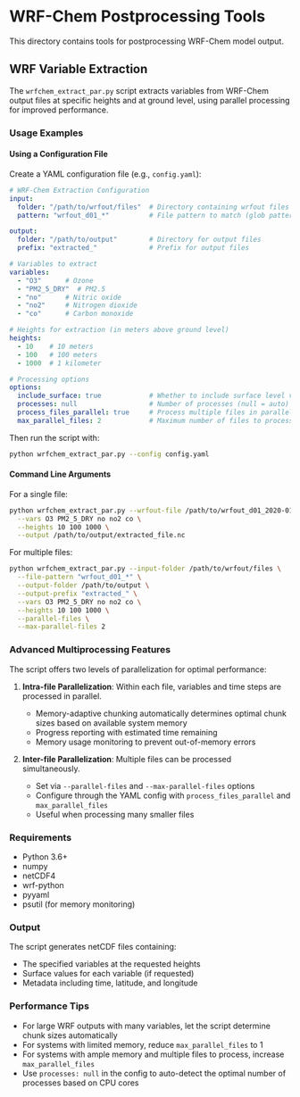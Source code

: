 # WRF-Chem Postprocessing Tools

This directory contains tools for postprocessing WRF-Chem model output.

## WRF Variable Extraction

The `wrfchem_extract_par.py` script extracts variables from WRF-Chem output files at specific heights and at ground level, using parallel processing for improved performance.

### Usage Examples

#### Using a Configuration File

Create a YAML configuration file (e.g., `config.yaml`):

```yaml
# WRF-Chem Extraction Configuration
input:
  folder: "/path/to/wrfout/files"  # Directory containing wrfout files to process
  pattern: "wrfout_d01_*"          # File pattern to match (glob pattern)

output:
  folder: "/path/to/output"        # Directory for output files
  prefix: "extracted_"             # Prefix for output files

# Variables to extract
variables:
  - "O3"      # Ozone 
  - "PM2_5_DRY"  # PM2.5
  - "no"      # Nitric oxide
  - "no2"     # Nitrogen dioxide
  - "co"      # Carbon monoxide

# Heights for extraction (in meters above ground level)
heights:
  - 10    # 10 meters
  - 100   # 100 meters
  - 1000  # 1 kilometer

# Processing options
options:
  include_surface: true            # Whether to include surface level values
  processes: null                  # Number of processes (null = auto)
  process_files_parallel: true     # Process multiple files in parallel
  max_parallel_files: 2            # Maximum number of files to process in parallel
```

Then run the script with:

```bash
python wrfchem_extract_par.py --config config.yaml
```

#### Command Line Arguments

For a single file:

```bash
python wrfchem_extract_par.py --wrfout-file /path/to/wrfout_d01_2020-01-01_00:00:00 \
  --vars O3 PM2_5_DRY no no2 co \
  --heights 10 100 1000 \
  --output /path/to/output/extracted_file.nc
```

For multiple files:

```bash
python wrfchem_extract_par.py --input-folder /path/to/wrfout/files \
  --file-pattern "wrfout_d01_*" \
  --output-folder /path/to/output \
  --output-prefix "extracted_" \
  --vars O3 PM2_5_DRY no no2 co \
  --heights 10 100 1000 \
  --parallel-files \
  --max-parallel-files 2
```

### Advanced Multiprocessing Features

The script offers two levels of parallelization for optimal performance:

1. **Intra-file Parallelization**: Within each file, variables and time steps are processed in parallel.
   - Memory-adaptive chunking automatically determines optimal chunk sizes based on available system memory
   - Progress reporting with estimated time remaining
   - Memory usage monitoring to prevent out-of-memory errors

2. **Inter-file Parallelization**: Multiple files can be processed simultaneously.
   - Set via `--parallel-files` and `--max-parallel-files` options
   - Configure through the YAML config with `process_files_parallel` and `max_parallel_files`
   - Useful when processing many smaller files

### Requirements

- Python 3.6+
- numpy
- netCDF4
- wrf-python
- pyyaml
- psutil (for memory monitoring)

### Output

The script generates netCDF files containing:
- The specified variables at the requested heights
- Surface values for each variable (if requested)
- Metadata including time, latitude, and longitude

### Performance Tips

- For large WRF outputs with many variables, let the script determine chunk sizes automatically
- For systems with limited memory, reduce `max_parallel_files` to 1
- For systems with ample memory and multiple files to process, increase `max_parallel_files`
- Use `processes: null` in the config to auto-detect the optimal number of processes based on CPU cores